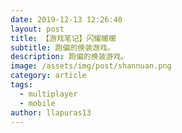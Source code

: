 ```yaml
---
date: 2019-12-13 12:26:40
layout: post
title: 【游戏笔记】闪耀暖暖
subtitle: 跑偏的换装游戏。
description: 跑偏的换装游戏。
image: /assets/img/post/shannuan.png
category: article
tags:
  - multiplayer
  - mobile
author: llapuras13
---
```


